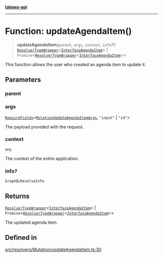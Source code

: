 [**talawa-api**](../../../../README.md)

***

# Function: updateAgendaItem()

> **updateAgendaItem**(`parent`, `args`, `context`, `info`?): [`ResolverTypeWrapper`](../../../../types/generatedGraphQLTypes/type-aliases/ResolverTypeWrapper.md)\<[`InterfaceAgendaItem`](../../../../models/AgendaItem/interfaces/InterfaceAgendaItem.md)\> \| `Promise`\<[`ResolverTypeWrapper`](../../../../types/generatedGraphQLTypes/type-aliases/ResolverTypeWrapper.md)\<[`InterfaceAgendaItem`](../../../../models/AgendaItem/interfaces/InterfaceAgendaItem.md)\>\>

This function allows the user who created an agenda item to update it.

## Parameters

### parent

### args

[`RequireFields`](../../../../types/generatedGraphQLTypes/type-aliases/RequireFields.md)\<[`MutationUpdateAgendaItemArgs`](../../../../types/generatedGraphQLTypes/type-aliases/MutationUpdateAgendaItemArgs.md), `"input"` \| `"id"`\>

The payload provided with the request.

### context

`any`

The context of the entire application.

### info?

`GraphQLResolveInfo`

## Returns

[`ResolverTypeWrapper`](../../../../types/generatedGraphQLTypes/type-aliases/ResolverTypeWrapper.md)\<[`InterfaceAgendaItem`](../../../../models/AgendaItem/interfaces/InterfaceAgendaItem.md)\> \| `Promise`\<[`ResolverTypeWrapper`](../../../../types/generatedGraphQLTypes/type-aliases/ResolverTypeWrapper.md)\<[`InterfaceAgendaItem`](../../../../models/AgendaItem/interfaces/InterfaceAgendaItem.md)\>\>

The updated agenda item.

## Defined in

[src/resolvers/Mutation/updateAgendaItem.ts:30](https://github.com/Suyash878/talawa-api/blob/f376d03c37e9acd046e7cc983947432c95f74442/src/resolvers/Mutation/updateAgendaItem.ts#L30)
